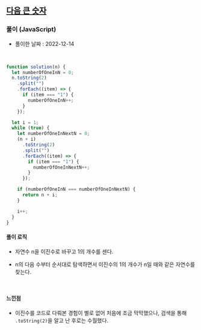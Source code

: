 ## <a href="https://programmers.co.kr/learn/courses/30/lessons/12911">다음 큰 숫자</a>

### 풀이 (JavaScript)

- 풀이한 날짜 : 2022-12-14

<br/>

```js
function solution(n) {
  let numberOfOneInN = 0;
  n.toString(2)
    .split("")
    .forEach((item) => {
      if (item === "1") {
        numberOfOneInN++;
      }
    });

  let i = 1;
  while (true) {
    let numberOfOneInNextN = 0;
    (n + i)
      .toString(2)
      .split("")
      .forEach((item) => {
        if (item === "1") {
          numberOfOneInNextN++;
        }
      });

    if (numberOfOneInN === numberOfOneInNextN) {
      return n + i;
    }

    i++;
  }
}
```

#### 풀이 로직

- 자연수 n을 이진수로 바꾸고 1의 개수를 센다.

- n의 다음 수부터 순서대로 탐색하면서 이진수의 1의 개수가 n일 때와 같은 자연수를 찾는다.

<br/>

#### 느낀점

- 이진수를 코드로 다뤄본 경험이 별로 없어 처음에 조금 막막했으나, 검색을 통해 <code>.toString(2)</code>을 알고 난 후로는 수월했다.
